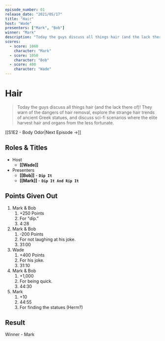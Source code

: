 ```yaml
---
episode_number: 01
release_date: "2021/05/17"
title: "Hair"
host: "Wade"
presenters: ["Mark", "Bob"]
winner: "Mark"
description: "Today the guys discuss all things hair (and the lack there of)! They warn of the dangers of hair removal, explore the strange hair trends of ancient Greek statues, and discuss sci-fi scenarios where the elite harvest hair and organs from the less fortunate."
scores:
  - score: 1060
    character: "Mark"
  - score: 1050
    character: "Bob"
  - score: 400
    character: "Wade"
---
```


# Hair

> Today the guys discuss all things hair (and the lack there of)! They warn of the dangers of hair removal, explore the strange hair trends of ancient Greek statues, and discuss sci-fi scenarios where the elite harvest hair and organs from the less fortunate.

[[S1E2 - Body Odor|Next Episode →]]

## Roles & Titles

- Host
  - **[[Wade]]**
- Presenters
  - **[[Bob]]** - **`Dip It`**
  - **[[Mark]]** - **`Dip It And Rip It`**

## Points Given Out

1. Mark & Bob
   1. +250 Points
   2. For "dip."
   3. 4:28
2. Mark & Bob
   1. -200 Points
   2. For not laughing at his joke.
   3. 31:00
3. Wade
   1. +400 Points
   2. For his joke.
   3. 31:10
4. Mark & Bob
   1. +1,000
   2. For being quick.
   3. 44:30
5. Mark
   1. +10
   2. 44:55
   3. For finding the statues (Herm?)

## Result

Winner - Mark
